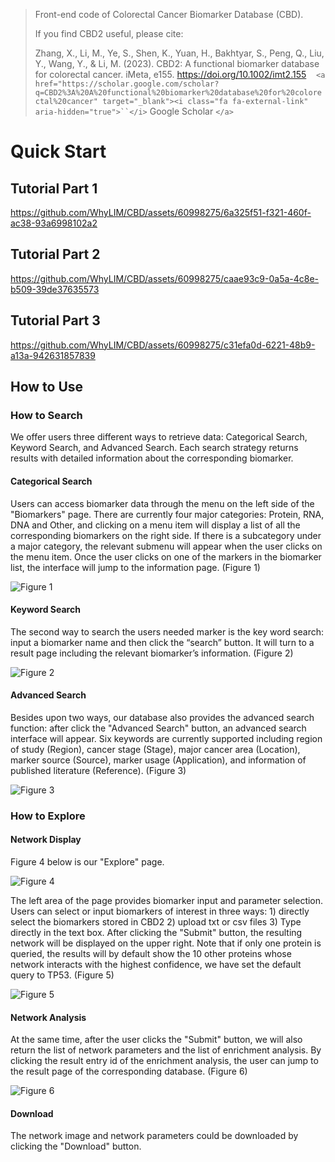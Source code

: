 
> Front-end code of Colorectal Cancer Biomarker Database (CBD).
>
> If you find CBD2 useful, please cite:
>
> Zhang, X., Li, M., Ye, S., Shen, K., Yuan, H., Bakhtyar, S., Peng, Q., Liu, Y., Wang, Y., & Li, M. (2023). CBD2: A functional biomarker database for colorectal cancer. iMeta, e155. https://doi.org/10.1002/imt2.155 &nbsp;&nbsp;
> `<a href="https://scholar.google.com/scholar?q=CBD2%3A%20A%20functional%20biomarker%20database%20for%20colorectal%20cancer" target="_blank"><i class="fa fa-external-link" aria-hidden="true">``</i>`&nbsp;Google Scholar `</a>`

# Quick Start

## Tutorial Part 1

https://github.com/WhyLIM/CBD/assets/60998275/6a325f51-f321-460f-ac38-93a6998102a2

## Tutorial Part 2

https://github.com/WhyLIM/CBD/assets/60998275/caae93c9-0a5a-4c8e-b509-39de37635573

## Tutorial Part 3

https://github.com/WhyLIM/CBD/assets/60998275/c31efa0d-6221-48b9-a13a-942631857839

## How to Use

### How to Search

We offer users three different ways to retrieve data: Categorical Search, Keyword Search, and Advanced Search. Each search strategy returns results with detailed information about the corresponding biomarker.

#### Categorical Search

Users can access biomarker data through the menu on the left side of the "Biomarkers" page. There are currently four major categories: Protein, RNA, DNA and Other, and clicking on a menu item will display a list of all the corresponding biomarkers on the right side. If there is a subcategory under a major category, the relevant submenu will appear when the user clicks on the menu item. Once the user clicks on one of the markers in the biomarker list, the interface will jump to the information page. (Figure 1)

![Figure 1](./images/search_category.png "Figure 1. Search by category")

#### Keyword Search

The second way to search the users needed marker is the key word search: input a biomarker name and then click the “search” button. It will turn to a result page including the relevant biomarker’s information. (Figure 2)

![Figure 2](./images/search_keyword.png "Figure 2. Search by key word")

#### Advanced Search

Besides upon two ways, our database also provides the advanced search function: after click the "Advanced Search" button, an advanced search interface will appear. Six keywords are currently supported including region of study (Region), cancer stage (Stage), major cancer area (Location), marker source (Source), marker usage (Application), and information of published literature (Reference). (Figure 3)

![Figure 3](./images/search_advance.png "Figure 3. Advanced Search")

### How to Explore

#### Network Display

Figure 4 below is our "Explore" page.

![Figure 4](./images/explore.png "Figure 4. Explore page")

The left area of the page provides biomarker input and parameter selection. Users can select or input biomarkers of interest in three ways: 1) directly select the biomarkers stored in CBD2 2) upload txt or csv files 3) Type directly in the text box. After clicking the "Submit" button, the resulting network will be displayed on the upper right. Note that if only one protein is queried, the results will by default show the 10 other proteins whose network interacts with the highest confidence, we have set the default query to TP53. (Figure 5)

![Figure 5](./images/explore_net.png "Figure 5. Network display")

#### Network Analysis

At the same time, after the user clicks the "Submit" button, we will also return the list of network parameters and the list of enrichment analysis. By clicking the result entry id of the enrichment analysis, the user can jump to the result page of the corresponding database. (Figure 6)

![Figure 6](./images/explore_analysis.png "Figure 5. Network analysis")

#### Download

The network image and network parameters could be downloaded by clicking the "Download" button.
